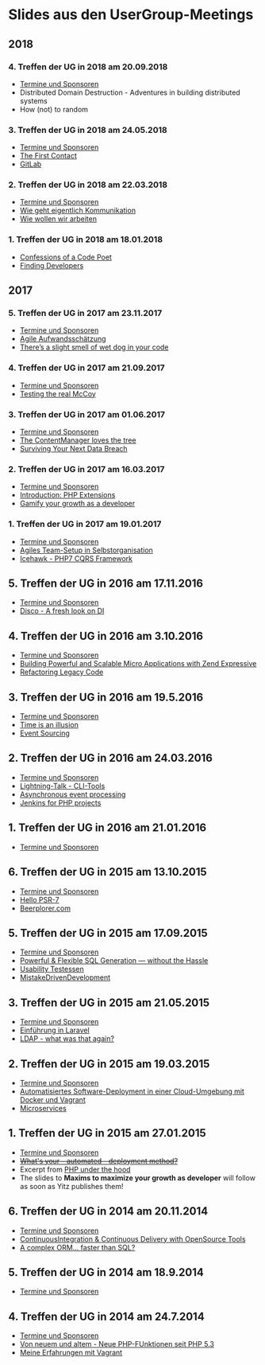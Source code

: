 # Slides aus den UserGroup-Meetings

## 2018

### 4. Treffen der UG in 2018 am 20.09.2018

* [Termine und Sponsoren](ttps://php-usergroup-ffm.github.io/slides/2018/20180922/index.html)
* Distributed Domain Destruction - Adventures in building distributed systems
* How (not) to random

### 3. Treffen der UG in 2018 am 24.05.2018

* [Termine und Sponsoren](https://php-usergroup-ffm.github.io/slides/2018/20180524/index.html)
* [The First Contact](https://heiglandreas.github.io/slidedeck/FirstContact/20180524-phpugffm/index_online.html)
* [GitLab]()

### 2. Treffen der UG in 2018 am 22.03.2018

* [Termine und Sponsoren](http://php-usergroup-ffm.github.io/slides/2018/20180322/index.html)
* [Wie geht eigentlich Kommunikation]()
* [Wie wollen wir arbeiten]()

### 1. Treffen der UG in 2018 am  18.01.2018

* [Confessions of a Code Poet](https://talks.bitexpert.de/phpugffm18-confessions/)
* [Finding Developers]()

## 2017

### 5. Treffen der UG in 2017 am 23.11.2017

* [Termine und Sponsoren](http://php-usergroup-ffm.github.io/slides/2017/20171123/index.html)
* [Agile Aufwandsschätzung](https://github.com/terafitz/Presentations/blob/master/Cost_Estim_WMFRA_v0-1_170109.pptx)
* [There’s a slight smell of wet dog in your code](https://sebastian-feldmann.info/talks/2017/20171011-slight-smell-of-wet-dog.pdf)

### 4. Treffen der UG in 2017 am 21.09.2017

* [Termine und Sponsoren](http://php-usergroup-ffm.github.io/slides/2017/20170921/index.html)
* [Testing the real McCoy](https://heiglandreas.github.io/slidedeck/TestingTheRealMcCoy/20170921-phpugffm/index_online.html)

### 3. Treffen der UG in 2017 am 01.06.2017

* [Termine und Sponsoren](http://cdn.rawgit.com/PHP-Usergroup-FFM/slides/master/2017/20170601/index.html)
* [The ContentManager loves the tree]()
* [Surviving Your Next Data Breach]()


### 2. Treffen der UG in 2017 am 16.03.2017

* [Termine und Sponsoren](http://cdn.rawgit.com/PHP-Usergroup-FFM/slides/master/2017/20170316/index.html)
* [Introduction: PHP Extensions](https://speakerdeck.com/thomasweinert/introduction-php-extensions)
* [Gamify your growth as a developer](http://rawgit.com/heiglandreas/slidedeck/master/GamifyYourGrowthAsDeveloper/20170316-phpugffm/index_online.html#/)


### 1. Treffen der UG in 2017 am 19.01.2017

* [Termine und Sponsoren](http://cdn.rawgit.com/PHP-Usergroup-FFM/slides/master/2017/20170119/index.html)
* [Agiles Team-Setup in Selbstorganisation]()
* [Icehawk - PHP7 CQRS Framework](https://speakerdeck.com/hollodotme/icehawk-framework-at-phpugffm)

## 5. Treffen der UG in 2016 am 17.11.2016

* [Termine und Sponsoren](http://cdn.rawgit.com/PHP-Usergroup-FFM/slides/master/2016/20161117/index.html)
* [Disco - A fresh look on DI](https://talks.bitexpert.de/phpugffm16-disco/)


## 4. Treffen der UG in 2016 am 3.10.2016

* [Termine und Sponsoren](http://cdn.rawgit.com/PHP-Usergroup-FFM/slides/master/2016/20161003/index.html)
* [Building Powerful and Scalable Micro Applications with Zend Expressive](http://talks.matthewsetter.com/powerful-and-scaleable-microapplications-with-zend-expressive/)
* [Refactoring Legacy Code](http://www.slideshare.net/adamculp/refactoring-legacy-code)

## 3. Treffen der UG in 2016 am 19.5.2016

* [Termine und Sponsoren](http://cdn.rawgit.com/PHP-Usergroup-FFM/slides/master/2016/20160519/index.html)
* [Time is an illusion](http://rawgit.com/heiglandreas/slidedeck/master/time_is_an_illusion/20160519-phpugffm/index_online.html)
* [Event Sourcing](...)

## 2. Treffen der UG in 2016 am 24.03.2016

 * [Termine und Sponsoren](http://cdn.rawgit.com/PHP-Usergroup-FFM/slides/master/2016/20160324/index.html)
 * [Lightning-Talk - CLI-Tools](http://cdn.rawgit.com/PHP-Usergroup-FFM/slides/master/2016/20160324/slides/lightning_talk_phpugffm_II_2016.pdf)
 * [Asynchronous event processing](...)
 * [Jenkins for PHP projects](https://talks.bitexpert.de/phpugffm16-jenkins-for-php-projects/)

## 1. Treffen der UG in 2016 am 21.01.2016

 * [Termine und Sponsoren](http://cdn.rawgit.com/PHP-Usergroup-FFM/slides/master/2016/20160121/index.html)

## 6. Treffen der UG in 2015 am 13.10.2015

 * [Termine und Sponsoren](http://cdn.rawgit.com/PHP-Usergroup-FFM/slides/master/2015/20151013/index.html)
 * [Hello PSR-7](https://beau.io/talks/2015/10/13/hello-psr-7-phpugffm/)
 * [Beerplorer.com](http://cdn.rawgit.com/PHP-Usergroup-FFM/slides/master/2015/20151013/slides/Beerplorer.pdf)

## 5. Treffen der UG in 2015 am 17.09.2015

 * [Termine und Sponsoren](http://cdn.rawgit.com/PHP-Usergroup-FFM/slides/master/2015/20150917/index.html)
 * [Powerful & Flexible SQL Generation — without the Hassle]()
 * [Usability Testessen]()
 * [MistakeDrivenDevelopment](https://github.com/dmanners/Mistake_Driven_Development/raw/master/MDD-Final.pdf)

## 3. Treffen der UG in 2015 am 21.05.2015

 * [Termine und Sponsoren](http://cdn.rawgit.com/PHP-Usergroup-FFM/slides/master/2015/20150521/index.html)
 * [Einführung in Laravel]()
 * [LDAP - what was that again?](http://rawgit.com/heiglandreas/slidedeck/master/LDAP%20-%20what%20was%20that%20again%3F/20150521%20-%20phpugffm/index_online.html)

## 2. Treffen der UG in 2015 am 19.03.2015

 * [Termine und Sponsoren](http://cdn.rawgit.com/PHP-Usergroup-FFM/slides/master/2015/20150319/index.html)
 * [Automatisiertes Software-Deployment in einer Cloud-Umgebung mit Docker und Vagrant](http://example.com)
 * [Microservices](https://talks.bitexpert.de/phpugffm15-microservices/)

## 1. Treffen der UG in 2015 am 27.01.2015

 * [Termine und Sponsoren](http://cdn.rawgit.com/PHP-Usergroup-FFM/slides/master/2015/20150127/index.html)
 * [~~What's your - automated - deployment method?~~](http://cdn.rawgit.com/heiglandreas/slidedeck/master/WhatsYour_automated_DeploymentMethod/index_online.html)
 * Excerpt from [PHP under the hood](https://speakerdeck.com/dshafik/phpnw14-php-under-the-hood)
 * The slides to **Maxims to maximize your growth as developer** will follow as soon as Yitz publishes them!

## 6. Treffen der UG in 2014 am 20.11.2014

 * [Termine und Sponsoren](http://cdn.rawgit.com/PHP-Usergroup-FFM/slides/master/2014/20141120/index.html)
 * [ContinuousIntegration & Continuous Delivery with OpenSource Tools](http://de.slideshare.net/mimiknoll/continuous-integration-with-open-source-tools-phpugffm-20141120)
 * [A complex ORM... faster than SQL?](http://ocramius.github.io/brnophp-2014-slides/)

## 5. Treffen der UG in 2014 am 18.9.2014

 * [Termine und Sponsoren](http://cdn.rawgit.com/PHP-Usergroup-FFM/slides/master/2014/20140918/index.html)

## 4. Treffen der UG in 2014 am 24.7.2014

 * [Termine und Sponsoren](http://cdn.rawgit.com/PHP-Usergroup-FFM/slides/master/2014/20140724/index.html)
 * [Von neuem und altem - Neue PHP-FUnktionen seit PHP 5.3](http://cdn.rawgit.com/heiglandreas/slidedeck/master/NewLanguageFeaturesUntilPHP56/index.html/)
 * [Meine Erfahrungen mit Vagrant](http://example.com)
